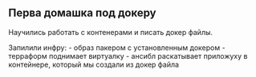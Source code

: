 ## Перва домашка под докеру

Научились работать с контенерами и писать докер файлы.

Запилили инфру: 
    - образ пакером с установленным докером
    - терраформ поднимает виртуалку
    - ансибл раскатывает приложуху в контейнере, который мы создали из докер файла 